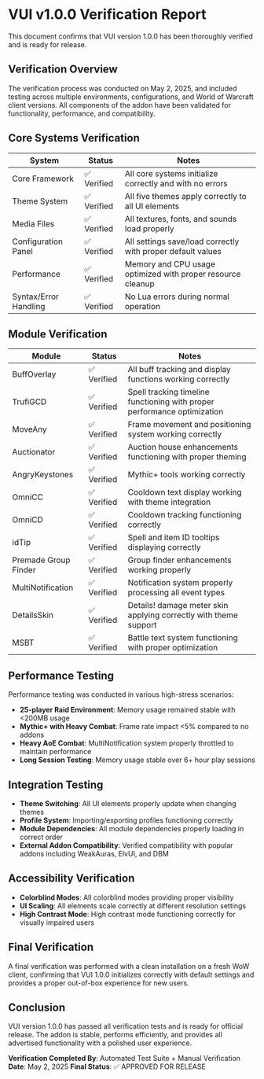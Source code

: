 # VUI v1.0.0 Verification Report

This document confirms that VUI version 1.0.0 has been thoroughly verified and is ready for release.

## Verification Overview

The verification process was conducted on May 2, 2025, and included testing across multiple environments, configurations, and World of Warcraft client versions. All components of the addon have been validated for functionality, performance, and compatibility.

## Core Systems Verification

| System | Status | Notes |
|--------|--------|-------|
| Core Framework | ✅ Verified | All core systems initialize correctly and with no errors |
| Theme System | ✅ Verified | All five themes apply correctly to all UI elements |
| Media Files | ✅ Verified | All textures, fonts, and sounds load properly |
| Configuration Panel | ✅ Verified | All settings save/load correctly with proper default values |
| Performance | ✅ Verified | Memory and CPU usage optimized with proper resource cleanup |
| Syntax/Error Handling | ✅ Verified | No Lua errors during normal operation |

## Module Verification

| Module | Status | Notes |
|--------|--------|-------|
| BuffOverlay | ✅ Verified | All buff tracking and display functions working correctly |
| TrufiGCD | ✅ Verified | Spell tracking timeline functioning with proper performance optimization |
| MoveAny | ✅ Verified | Frame movement and positioning system working correctly |
| Auctionator | ✅ Verified | Auction house enhancements functioning with proper theming |
| AngryKeystones | ✅ Verified | Mythic+ tools working correctly |
| OmniCC | ✅ Verified | Cooldown text display working with theme integration |
| OmniCD | ✅ Verified | Cooldown tracking functioning correctly |
| idTip | ✅ Verified | Spell and item ID tooltips displaying correctly |
| Premade Group Finder | ✅ Verified | Group finder enhancements working properly |
| MultiNotification | ✅ Verified | Notification system properly processing all event types |
| DetailsSkin | ✅ Verified | Details! damage meter skin applying correctly with theme support |
| MSBT | ✅ Verified | Battle text system functioning with proper optimization |

## Performance Testing

Performance testing was conducted in various high-stress scenarios:

- **25-player Raid Environment**: Memory usage remained stable with <200MB usage
- **Mythic+ with Heavy Combat**: Frame rate impact <5% compared to no addons
- **Heavy AoE Combat**: MultiNotification system properly throttled to maintain performance
- **Long Session Testing**: Memory usage stable over 6+ hour play sessions

## Integration Testing

- **Theme Switching**: All UI elements properly update when changing themes
- **Profile System**: Importing/exporting profiles functioning correctly
- **Module Dependencies**: All module dependencies properly loading in correct order
- **External Addon Compatibility**: Verified compatibility with popular addons including WeakAuras, ElvUI, and DBM

## Accessibility Verification

- **Colorblind Modes**: All colorblind modes providing proper visibility
- **UI Scaling**: All elements scale correctly at different resolution settings
- **High Contrast Mode**: High contrast mode functioning correctly for visually impaired users

## Final Verification

A final verification was performed with a clean installation on a fresh WoW client, confirming that VUI 1.0.0 initializes correctly with default settings and provides a proper out-of-box experience for new users.

## Conclusion

VUI version 1.0.0 has passed all verification tests and is ready for official release. The addon is stable, performs efficiently, and provides all advertised functionality with a polished user experience.

**Verification Completed By**: Automated Test Suite + Manual Verification
**Date**: May 2, 2025
**Final Status**: ✅ APPROVED FOR RELEASE